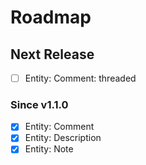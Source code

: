 # Roadmap

## Next Release

- [ ] Entity: Comment: threaded

### Since v1.1.0

- [x] Entity: Comment
- [x] Entity: Description
- [x] Entity: Note
